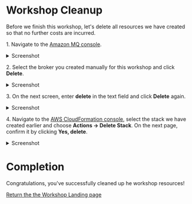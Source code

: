 # Workshop Cleanup

Before we finish this workshop, let's delete all resources we have created so that no further costs are incurred. 

1\. Navigate to the [Amazon MQ console](https://console.aws.amazon.com/amazon-mq).

<details><summary>Screenshot</summary><p>

![Amazon MQ workshop cleanup step 1](/images/amazon-mq-broker-overview.png)

</p></details><p/>


2\. Select the broker you created manually for this workshop and click **Delete**.
<details><summary>Screenshot</summary><p>

![Amazon MQ workshop cleanup step 2](/images/cleanup-Step2.png)

</p></details><p/>


3\. On the next screen, enter **delete** in the text field and click **Delete** again.
<details><summary>Screenshot</summary><p>

![Amazon MQ workshop cleanup step 3](/images/cleanup-Step3.png)

</p></details><p/>


4\. Navigate to the [AWS CloudFormation console](https://console.aws.amazon.com/cloudformation), select the stack we have created earlier and choose **Actions -> Delete Stack**. On the next page, confirm it by clicking **Yes, delete**.

<details><summary>Screenshot</summary><p>

![Amazon MQ workshop cleanup step 4](/images/cleanup-Step4.png)

</p></details><p/>

# Completion

Congratulations, you've successfully cleaned up he workshop resources!

[Return the the Workshop Landing page](/README.md)